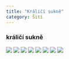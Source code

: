 ```yaml
---
title: "Králičí sukně"
category: Šití
---
```


### králičí sukně

![](/assets/images/kralici-sukne-1.JPG)
![](/assets/images/kralici-sukne-2.JPG)
![](/assets/images/kralici-sukne-3.JPG)
![](/assets/images/kralici-sukne-4.JPG)
![](/assets/images/kralici-sukne-5.JPG)
![](/assets/images/kralici-sukne-6.JPG)
![](/assets/images/kralici-sukne-7.JPG)
![](/assets/images/kralici-sukne-8.JPG)

